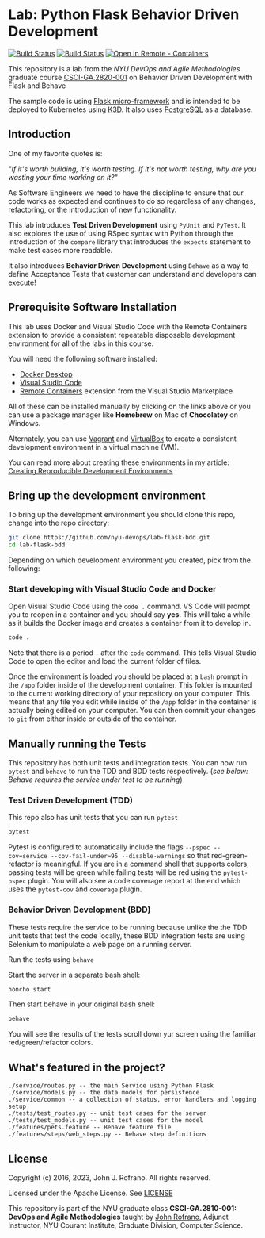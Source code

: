 # Lab: Python Flask Behavior Driven Development

[![Build Status](https://github.com/nyu-devops/lab-flask-bdd/actions/workflows/tdd-tests.yml/badge.svg)](https://github.com/nyu-devops/lab-flask-bdd/actions)
[![Build Status](https://github.com/nyu-devops/lab-flask-bdd/actions/workflows/bdd-tests.yml/badge.svg)](https://github.com/nyu-devops/lab-flask-bdd/actions)
[![Open in Remote - Containers](https://img.shields.io/static/v1?label=Remote%20-%20Containers&message=Open&color=blue&logo=visualstudiocode)](https://vscode.dev/redirect?url=vscode://ms-vscode-remote.remote-containers/cloneInVolume?url=https://github.com/nyu-devops/lab-flask-bdd)

This repository is a lab from the *NYU DevOps and Agile Methodologies* graduate course [CSCI-GA.2820-001](https://cs.nyu.edu/courses/fall22/CSCI-GA.2820-001/) on Behavior Driven Development with Flask and Behave

The sample code is using [Flask micro-framework](http://flask.pocoo.org/) and is intended to be deployed to Kubernetes using [K3D](https://k3d.io). It also uses [PostgreSQL](https://www.postgresql.org) as a database.

## Introduction

One of my favorite quotes is:

*"If it's worth building, it's worth testing.
If it's not worth testing, why are you wasting your time working on it?"*

As Software Engineers we need to have the discipline to ensure that our code works as expected and continues to do so regardless of any changes, refactoring, or the introduction of new functionality.

This lab introduces **Test Driven Development** using `PyUnit` and `PyTest`. It also explores the use of using RSpec syntax with Python through the introduction of the `compare` library that introduces the `expects` statement to make test cases more readable.

It also introduces **Behavior Driven Development** using `Behave` as a way to define Acceptance Tests that customer can understand and developers can execute!

## Prerequisite Software Installation

This lab uses Docker and Visual Studio Code with the Remote Containers extension to provide a consistent repeatable disposable development environment for all of the labs in this course.

You will need the following software installed:

- [Docker Desktop](https://www.docker.com/products/docker-desktop)
- [Visual Studio Code](https://code.visualstudio.com)
- [Remote Containers](https://marketplace.visualstudio.com/items?itemName=ms-vscode-remote.remote-containers) extension from the Visual Studio Marketplace

All of these can be installed manually by clicking on the links above or you can use a package manager like **Homebrew** on Mac of **Chocolatey** on Windows.

Alternately, you can use [Vagrant](https://www.vagrantup.com/) and [VirtualBox](https://www.virtualbox.org/) to create a consistent development environment in a virtual machine (VM).

You can read more about creating these environments in my article: [Creating Reproducible Development Environments](https://johnrofrano.medium.com/creating-reproducible-development-environments-fac8d6471f35)

## Bring up the development environment

To bring up the development environment you should clone this repo, change into the repo directory:

```bash
git clone https://github.com/nyu-devops/lab-flask-bdd.git
cd lab-flask-bdd
```

Depending on which development environment you created, pick from the following:

### Start developing with Visual Studio Code and Docker

Open Visual Studio Code using the `code .` command. VS Code will prompt you to reopen in a container and you should say **yes**. This will take a while as it builds the Docker image and creates a container from it to develop in.

```bash
code .
```

Note that there is a period `.` after the `code` command. This tells Visual Studio Code to open the editor and load the current folder of files.

Once the environment is loaded you should be placed at a `bash` prompt in the `/app` folder inside of the development container. This folder is mounted to the current working directory of your repository on your computer. This means that any file you edit while inside of the `/app` folder in the container is actually being edited on your computer. You can then commit your changes to `git` from either inside or outside of the container.

## Manually running the Tests

This repository has both unit tests and integration tests. You can now run `pytest` and `behave` to run the TDD and BDD tests respectively. (*see below: Behave requires the service under test to be running*)

### Test Driven Development (TDD)

This repo also has unit tests that you can run `pytest`

```sh
pytest
```

Pytest is configured to automatically include the flags `--pspec --cov=service --cov-fail-under=95 --disable-warnings` so that red-green-refactor is meaningful. If you are in a command shell that supports colors, passing tests will be green while failing tests will be red using the `pytest-pspec` plugin. You will also see a code coverage report at the end which uses the `pytest-cov` and `coverage` plugin.

### Behavior Driven Development (BDD)

These tests require the service to be running because unlike the the TDD unit tests that test the code locally, these BDD integration tests are using Selenium to manipulate a web page on a running server.

Run the tests using `behave`

Start the server in a separate bash shell:

```sh
honcho start
```

Then start behave in your original bash shell:

```sh
behave
```

You will see the results of the tests scroll down yur screen using the familiar red/green/refactor colors.

## What's featured in the project?

```text
./service/routes.py -- the main Service using Python Flask
./service/models.py -- the data models for persistence
./service/common -- a collection of status, error handlers and logging setup
./tests/test_routes.py -- unit test cases for the server
./tests/test_models.py -- unit test cases for the model
./features/pets.feature -- Behave feature file
./features/steps/web_steps.py -- Behave step definitions
```

## License

Copyright (c) 2016, 2023, John J. Rofrano. All rights reserved.

Licensed under the Apache License. See [LICENSE](LICENSE)

This repository is part of the NYU graduate class **CSCI-GA.2810-001: DevOps and Agile Methodologies** taught by [John Rofrano](http://cs.nyu.edu/~rofrano/), Adjunct Instructor, NYU Courant Institute, Graduate Division, Computer Science.

